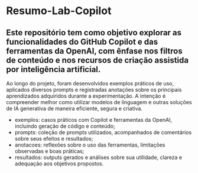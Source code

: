 # Resumo-Lab-Copilot

## Este repositório tem como objetivo explorar as funcionalidades do GitHub Copilot e das ferramentas da OpenAI, com ênfase nos filtros de conteúdo e nos recursos de criação assistida por inteligência artificial.

Ao longo do projeto, foram desenvolvidos exemplos práticos de uso, aplicados diversos prompts e registradas anotações sobre os principais aprendizados adquiridos durante a experimentação. A intenção é compreender melhor como utilizar modelos de linguagem e outras soluções de IA generativa de maneira eficiente, segura e criativa.


- exemplos: casos práticos com Copilot e ferramentas da OpenAI, incluindo geração de código e conteúdo;
- prompts: coleção de prompts utilizados, acompanhados de comentários sobre seus efeitos e resultados;
- anotacoes: reflexões sobre o uso das ferramentas, limitações observadas e boas práticas;
- resultados: outputs gerados e análises sobre sua utilidade, clareza e adequação aos objetivos propostos.
